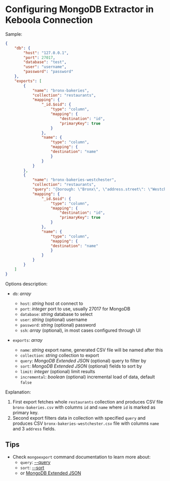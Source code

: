 # Configuring MongoDB Extractor in Keboola Connection

Sample:

```json
{
    "db": {
        "host": "127.0.0.1",
        "port": 27017,
        "database": "test",
        "user": "username",
        "password": "password"
    },
    "exports": [
        {
            "name": "bronx-bakeries",
            "collection": "restaurants",
            "mapping": {
                "_id.$oid": {
                    "type": "column",
                    "mapping": {
                        "destination": "id",
                        "primaryKey": true
                    }
                },
                "name": {
                    "type": "column",
                    "mapping": {
                    "destination": "name"
                    }
                }
            }
        },
        {
            "name": "bronx-bakeries-westchester",
            "collection": "restaurants",
            "query": "{borough: \"Bronx\", \"address.street\": \"Westchester Avenue\"}",
            "mapping": {
                "_id.$oid": {
                    "type": "column",
                    "mapping": {
                        "destination": "id",
                        "primaryKey": true
                    }
                },
                "name": {
                    "type": "column",
                    "mapping": {
                    "destination": "name"
                    }
                }
            }
        }
    ]
}
```

Options description:

- `db`: *array*
    - `host`: *string* host ot connect to
    - `port`: *integer* port to use, usually 27017 for MongoDB
    - `database`: *string* database to select
    - `user`: *string* (optional) username
    - `password`: *string* (optional) password
    - `ssh`: *array* (optional), in most cases configured through UI

- `exports`: *array*
    - `name`: *string* export name, generated CSV file will be named after this
    - `collection`: *string* collection to export
    - `query`: *MongoDB Extended JSON* (optional) query to filter by
    - `sort`: *MongoDB Extended JSON* (optional) fields to sort by
    - `limit`: *integer* (optional) limit results
    - `incremental`: *boolean* (optional) incremental load of data, default `false`

Explanation:

1. First export fetches whole `restaurants` collection and produces CSV file `bronx-bakeries.csv`
with columns `id` and `name` where `id` is marked as primary key.
2. Second export filters data in collection with specified `query` and produces CSV
`bronx-bakeries-westchester.csv` file with columns `name` and 3 `address` fields.

## Tips

- Check `mongoexport` command documentation to learn more about:
    - `query`: [--query](https://docs.mongodb.org/v3.2/reference/program/mongoexport/#cmdoption--query)
    - `sort`: [--sort](https://docs.mongodb.org/v3.2/reference/program/mongoexport/#cmdoption--sort)
    - or [MongoDB Extended JSON](https://docs.mongodb.org/v3.2/reference/mongodb-extended-json/)
